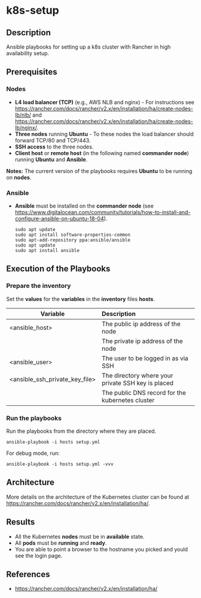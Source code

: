 # k8s-setup

## Description
Ansible playbooks for setting up a k8s cluster with Rancher in high availability setup.

## Prerequisites
### Nodes
* **L4 load balancer (TCP)** (e.g., AWS NLB and nginx) - For instructions see https://rancher.com/docs/rancher/v2.x/en/installation/ha/create-nodes-lb/nlb/ and https://rancher.com/docs/rancher/v2.x/en/installation/ha/create-nodes-lb/nginx/.
* **Three nodes** running **Ubuntu** - To these nodes the load balancer should forward TCP/80 and TCP/443.
* **SSH access** to the three nodes.
* **Client host** or **remote host** (in the following named **commander node**) running **Ubuntu** and **Ansible**.

**Notes:** The current version of the playbooks requires **Ubuntu** to be running on **nodes**.

### Ansible
* **Ansible** must be installed on the **commander node** (see https://www.digitalocean.com/community/tutorials/how-to-install-and-configure-ansible-on-ubuntu-18-04).

    ```
    sudo apt update
    sudo apt install software-properties-common
    sudo apt-add-repository ppa:ansible/ansible
    sudo apt update
    sudo apt install ansible
    ```

## Execution of the Playbooks
### Prepare the inventory
Set the **values** for the **variables** in the **inventory** files **hosts**.

| Variable                       | Description                                        |
| -------------------------------|:---------------------------------------------------|
| <ansible_host>                 | The public ip address of the node                  |
| <internal>                     | The private ip address of the node                 |
| <ansible_user>                 | The user to be logged in as via SSH                |
| <ansible_ssh_private_key_file> | The directory where your private SSH key is placed |
| <hostname>                     | The public DNS record for the kubernetes cluster   |

### Run the playbooks
Run the playbooks from the directory where they are placed.

```
ansible-playbook -i hosts setup.yml
```

For debug mode, run:

```
ansible-playbook -i hosts setup.yml -vvv
```

## Architecture
More details on the architecture of the Kubernetes cluster can be found at https://rancher.com/docs/rancher/v2.x/en/installation/ha/.

## Results
* All the Kubernetes **nodes** must be in **available** state.
* All **pods** must be **running** and **ready**.
* You are able to point a browser to the hostname you picked and yould see the login page.

## References
* https://rancher.com/docs/rancher/v2.x/en/installation/ha/